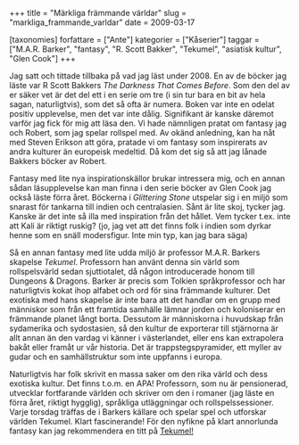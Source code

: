 +++
title = "Märkliga främmande världar"
slug = "markliga_frammande_varldar"
date = 2009-03-17

[taxonomies]
forfattare = ["Ante"]
kategorier = ["Kåserier"]
taggar = ["M.A.R. Barker", "fantasy", "R. Scott Bakker", "Tekumel", "asiatisk kultur", "Glen Cook"]
+++

Jag satt och tittade tillbaka på vad jag läst under 2008. En av de böcker jag läste var R Scott Bakkers <em>The Darkness That Comes Before</em>. Som den del av er säker vet är det del ett i en serie om tre (i sin tur bara en bit av hela sagan, naturligtvis), som det så ofta är numera. Boken var inte en odelat positiv upplevelse, men det var inte dålig. Signifikant är kanske däremot varför jag fick för mig att läsa den. Vi hade nämnligen pratat om fantasy jag och Robert, som jag spelar rollspel med. Av okänd anledning, kan ha nåt med Steven Erikson att göra, pratade vi om fantasy som inspirerats av andra kulturer än europeisk medeltid. Då kom det sig så att jag lånade Bakkers böcker av Robert.

Fantasy med lite nya inspirationskällor brukar intressera mig, och en annan sådan läsupplevelse kan man finna i den serie böcker av Glen Cook jag också läste förra året. Böckerna i <em>Glittering Stone</em> utspelar sig i en miljö som snarast för tankarna till indien och centralasien. Sånt är lite skoj, tycker jag. Kanske är det inte så illa med inspiration från det hållet. Vem tycker t.ex. inte att Kali är riktigt ruskig? (jo, jag vet att det finns folk i indien som dyrkar henne som en snäll modersfigur. Inte min typ, kan jag bara säga)

Så en annan fantasy med lite udda miljö är professor M.A.R. Barkers skapelse <em>Tekumel</em>. Professorn han använt denna sin värld som rollspelsvärld sedan sjuttiotalet, då någon introducerade honom till Dungeons &amp; Dragons. Barker är precis som Tolkien språkprofessor och har naturligtvis kokat ihop alfabet och ord för sina främmande kulturer. Det exotiska med hans skapelse är inte bara att det handlar om en grupp med människor som från ett framtida samhälle lämnar jorden och koloniserar en främmande planet långt borta. Dessutom är människorna i huvudskap från sydamerika och sydostasien, så den kultur de exporterar till stjärnorna är allt annan än den vardag vi känner i västerlandet, eller ens kan extrapolera bakåt eller framåt ur vår historia. Det är trappstegspyramider, ett myller av gudar och en samhällstruktur som inte uppfanns i europa.

Naturligtvis har folk skrivit en massa saker om den rika värld och dess exotiska kultur. Det finns t.o.m. en APA! Professorn, som nu är pensionerad, utvecklar fortfarande världen och skriver om den i romaner (jag läste en förra året, riktigt hygglig), språkliga utläggningar och rollspelssessioner. Varje torsdag träffas de i Barkers källare och spelar spel och utforskar världen Tekumel. Klart fascinerande! För den nyfikne på klart annorlunda fantasy kan jag rekommendera en titt på <a href="http://www.tekumel.com/index.html">Tekumel!</a>
